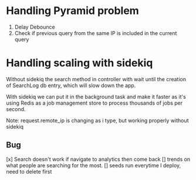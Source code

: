# Handling Pyramid problem

1. Delay Debounce
2. Check if previous query from the same IP is included in the current query

# Handling scaling with sidekiq
Without sidekiq the search method in controller with wait until the creation of SearchLog db entry, which will slow down the app.

With sidekiq we can put it in the background task and make it faster as it's using Redis as a job management store to process thousands of jobs per second.

Note: request.remote_ip is changing as i type, but working properly without sidekiq

## Bug
[x] Search doesn't work if navigate to analytics then come back
[] trends on what people are searching for the most.
[] seeds run everytime I deploy, need to delete first